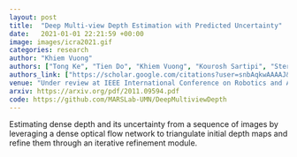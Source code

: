 ```yaml
---
layout: post
title:  "Deep Multi-view Depth Estimation with Predicted Uncertainty"
date:   2021-01-01 22:21:59 +00:00
image: images/icra2021.gif
categories: research
author: "Khiem Vuong"
authors: ["Tong Ke", "Tien Do", "Khiem Vuong", "Kourosh Sartipi", "Stergios I. Roumeliotis"]
authors_link: ["https://scholar.google.com/citations?user=snbAqkwAAAAJ&hl=en", "", "" , "https://scholar.google.com/citations?user=WBZAFHAAAAAJ&hl=en", "https://www-users.cs.umn.edu/~stergios/index.html"]
venue: "Under review at IEEE International Conference on Robotics and Automation (ICRA)"
arxiv: https://arxiv.org/pdf/2011.09594.pdf
code: https://github.com/MARSLab-UMN/DeepMultiviewDepth
---
```

Estimating dense depth and its uncertainty from a sequence of images by leveraging a dense optical flow network to triangulate initial depth maps and refine them through an iterative refinement module.
